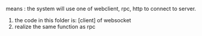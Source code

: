 
means : 
the system will use one of webclient, rpc, http to connect to server.

1. the code in this folder is:  [client] of websocket   
2. realize the same function as rpc
